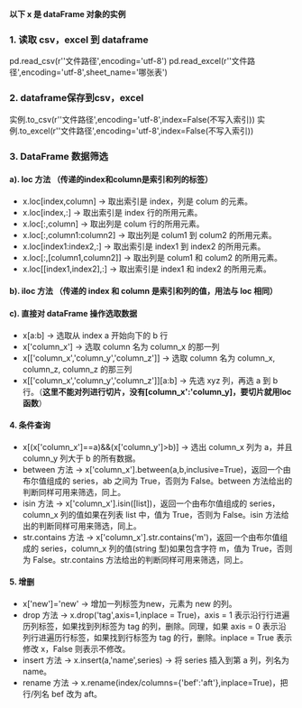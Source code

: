 **以下 x 是 dataFrame 对象的实例**
### 1. 读取 csv，excel 到 dataframe
pd.read_csv(r''文件路径',encoding='utf-8')
pd.read_excel(r''文件路径',encoding='utf-8',sheet_name='哪张表')
### 2. dataframe保存到csv，excel
实例.to_csv(r''文件路径',encoding='utf-8',index=False(不写入索引))
实例.to_excel(r''文件路径',encoding='utf-8',index=False(不写入索引))
### 3. DataFrame 数据筛选
#### a). loc 方法 （传递的index和column是索引和列的标签）
- x.loc[index,column] -> 取出索引是 index，列是 colum 的元素。
- x.loc[index,:] -> 取出索引是 index 行的所用元素。
- x.loc[:,column] -> 取出列是 colum 行的所用元素。
- x.loc[:,column1:column2] -> 取出列是 colum1 到 colum2 的所用元素。
- x.loc[index1:index2,:] -> 取出索引是 index1 到 index2 的所用元素。
- x.loc[:,[column1,column2]] -> 取出列是 colum1 和 colum2 的所用元素。
- x.loc[[index1,index2],:] -> 取出索引是 index1 和 index2 的所用元素。
#### b). iloc 方法 （传递的 index 和 column 是索引和列的值，用法与 loc 相同）
#### c). 直接对 dataFrame 操作选取数据
- x[a:b] -> 选取从 index a 开始向下的 b 行
- x['column_x'] -> 选取 column 名为 column_x 的那一列
- x[['column_x','column_y','column_z']] -> 选取 column 名为 column_x, column_z, column_z 的那三列
- x[['column_x','column_y','column_z']][a:b] -> 先选 xyz 列，再选 a 到 b 行。（**这里不能对列进行切片，没有[column_x':'column_y]，要切片就用loc 函数**）
#### 4. 条件查询
- x[(x['column_x']==a)&&(x['column_y']>b)] -> 选出 column_x 列为 a，并且 column_y 列大于 b 的所有数据。
- between 方法 -> x['column_x'].between(a,b,inclusive=True)，返回一个由布尔值组成的 series，ab 之间为 True，否则为 False。between 方法给出的判断同样可用来筛选，同上。
- isin 方法 -> x['column_x'].isin([list])，返回一个由布尔值组成的 series，column_x 列的值如果在列表 list 中，值为 True，否则为 False。isin 方法给出的判断同样可用来筛选，同上。
- str.contains 方法 -> x['column_x'].str.contains('m')，返回一个由布尔值组成的 series，column_x 列的值(string 型)如果包含字符 m，值为 True，否则为 False。str.contains 方法给出的判断同样可用来筛选，同上。
#### 5. 增删
- x['new']='new' -> 增加一列标签为new，元素为 new 的列。
- drop 方法 -> x.drop('tag',axis=1,inplace = True)，axis = 1 表示沿行行进遍历列标签，如果找到列标签为 tag 的列，删除。同理，如果 axis = 0 表示沿列行进遍历行标签，如果找到行标签为 tag 的行，删除。inplace = True 表示修改 x，False 则表示不修改。
- insert 方法 -> x.insert(a,'name',series) -> 将 series 插入到第 a 列，列名为 name。
- rename 方法 -> x.rename(index/columns={'bef':'aft'},inplace=True)，把行/列名 bef 改为 aft。